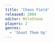 ```yaml
---
title: 'Chaos Field'
released: 2004
editor: MileStone
players: 2
genres:
  - 'Shoot Them Up'
---
```

